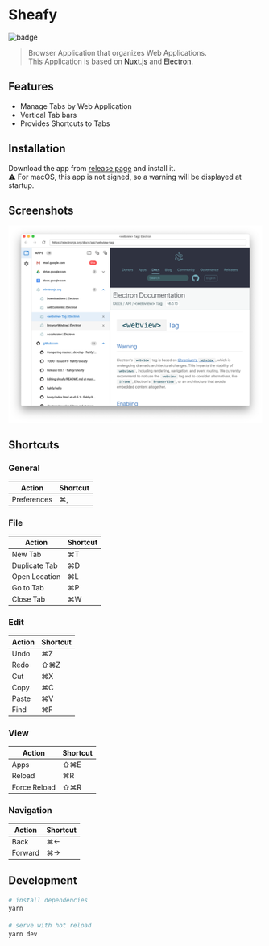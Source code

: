# Sheafy

![badge](https://github.com/fiahfy/sheafy/workflows/Electron%20CI/badge.svg)

> Browser Application that organizes Web Applications.  
> This Application is based on [Nuxt.js](https://nuxtjs.org/) and [Electron](https://electronjs.org/).

## Features

- Manage Tabs by Web Application
- Vertical Tab bars
- Provides Shortcuts to Tabs

## Installation

Download the app from [release page](https://github.com/fiahfy/sheafy/releases) and install it.  
:warning: For macOS, this app is not signed, so a warning will be displayed at startup.

## Screenshots

![screenshot](.github/img/screenshot1.png)

## Shortcuts

### General

| Action | Shortcut |
|---|---|
| Preferences | ⌘, |

### File

| Action | Shortcut |
|---|---|
| New Tab | ⌘T |
| Duplicate Tab | ⌘D |
| Open Location | ⌘L |
| Go to Tab | ⌘P |
| Close Tab | ⌘W|

### Edit

| Action | Shortcut |
|---|---|
| Undo | ⌘Z |
| Redo | ⇧⌘Z |
| Cut | ⌘X |
| Copy | ⌘C |
| Paste | ⌘V |
| Find | ⌘F |

### View

| Action | Shortcut |
|---|---|
| Apps | ⇧⌘E |
| Reload | ⌘R |
| Force Reload | ⇧⌘R |

### Navigation

| Action | Shortcut |
|---|---|
| Back | ⌘← |
| Forward | ⌘→ |

## Development

```bash
# install dependencies
yarn

# serve with hot reload
yarn dev
```
